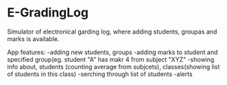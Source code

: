 # E-GradingLog
Simulator of electronical garding log, where adding students, groupas and marks is available. 

App features:
-adding new students, groups
-adding marks to student and specified group(eg. student "A" has makr 4 from subject "XYZ"
-showing info about, students (counting average from subjcets), classes(showing list of students in this class)
-serching through list of students
-alerts


